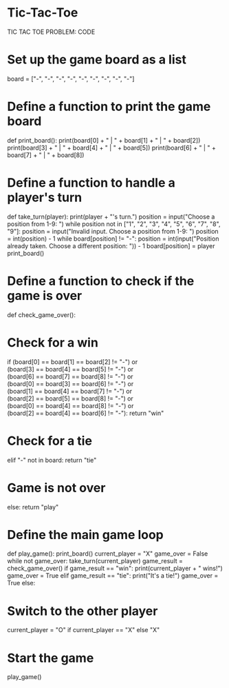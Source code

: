 # Tic-Tac-Toe
TIC TAC TOE PROBLEM:
CODE
# Set up the game board as a list
board = ["-", "-", "-",
"-", "-", "-",
"-", "-", "-"]
# Define a function to print the game board
def print_board():
print(board[0] + " | " + board[1] + " | " + board[2])
print(board[3] + " | " + board[4] + " | " + board[5])
print(board[6] + " | " + board[7] + " | " + board[8])
# Define a function to handle a player's turn
def take_turn(player):
print(player + "'s turn.")
position = input("Choose a position from 1-9: ")
while position not in ["1", "2", "3", "4", "5", "6", "7", "8", "9"]:
position = input("Invalid input. Choose a position from 1-9: ")
position = int(position) - 1
while board[position] != "-":
position = int(input("Position already taken. Choose a different position: ")) - 1
board[position] = player
print_board()
# Define a function to check if the game is over
def check_game_over():
# Check for a win
if (board[0] == board[1] == board[2] != "-") or \
(board[3] == board[4] == board[5] != "-") or \
(board[6] == board[7] == board[8] != "-") or \
(board[0] == board[3] == board[6] != "-") or \
(board[1] == board[4] == board[7] != "-") or \
(board[2] == board[5] == board[8] != "-") or \
(board[0] == board[4] == board[8] != "-") or \
(board[2] == board[4] == board[6] != "-"):
return "win"
# Check for a tie
elif "-" not in board:
return "tie"
# Game is not over
else:
return "play"
# Define the main game loop
def play_game():
print_board()
current_player = "X"
game_over = False
while not game_over:
take_turn(current_player)
game_result = check_game_over()
if game_result == "win":
print(current_player + " wins!")
game_over = True
elif game_result == "tie":
print("It's a tie!")
game_over = True
else:
# Switch to the other player
current_player = "O" if current_player == "X" else "X"
# Start the game
play_game()
